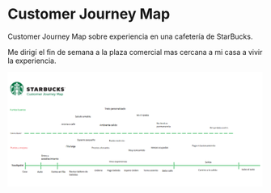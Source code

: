 # **Customer Journey Map**

Customer Journey Map sobre experiencia en una cafetería de StarBucks.

Me dirigí el fin de semana a la plaza comercial mas cercana a mi casa a vivir la experiencia.

![Starbucks](images/customer-journey-map.png)